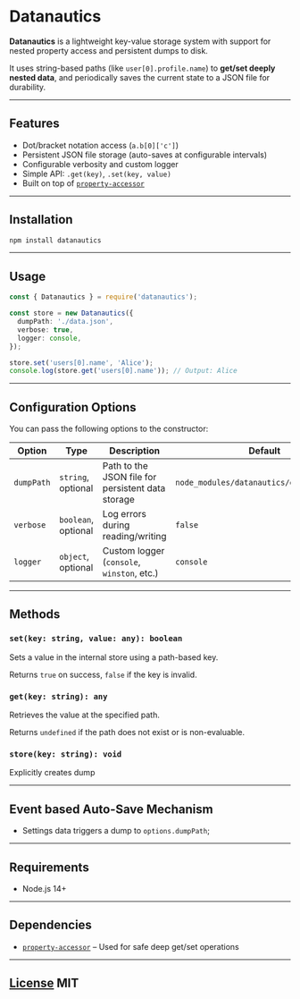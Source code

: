 # Datanautics

**Datanautics** is a lightweight key-value storage system with support for nested property access and persistent dumps to disk.

It uses string-based paths (like `user[0].profile.name`) to **get/set deeply nested data**, and periodically saves the current state to a JSON file for durability.

---

## Features

- Dot/bracket notation access (`a.b[0]['c']`)
- Persistent JSON file storage (auto-saves at configurable intervals)
- Configurable verbosity and custom logger
- Simple API: `.get(key)`, `.set(key, value)`
- Built on top of [`property-accessor`](https://npmjs.com/package/property-accessor)

---

## Installation

```bash
npm install datanautics
```

---

## Usage

```ts
const { Datanautics } = require('datanautics');

const store = new Datanautics({
  dumpPath: './data.json',
  verbose: true,
  logger: console,
});

store.set('users[0].name', 'Alice');
console.log(store.get('users[0].name')); // Output: Alice
```

---

## Configuration Options

You can pass the following options to the constructor:

| Option         | Type                | Description                                       | Default                                  |
|----------------|---------------------|---------------------------------------------------|------------------------------------------|
| `dumpPath`     | `string`, optional  | Path to the JSON file for persistent data storage | `node_modules/datanautics/data/data.json`|
| `verbose`      | `boolean`, optional | Log errors during reading/writing                 | `false`                                  |
| `logger`       | `object`, optional  | Custom logger (`console`, `winston`, etc.)        | `console`                                |
---

## Methods

### `set(key: string, value: any): boolean`

Sets a value in the internal store using a path-based key.

Returns `true` on success, `false` if the key is invalid.

### `get(key: string): any`

Retrieves the value at the specified path.

Returns `undefined` if the path does not exist or is non-evaluable.

### `store(key: string): void`

Explicitly creates dump

---

## Event based Auto-Save Mechanism

- Settings data triggers a dump to `options.dumpPath`;

---

## Requirements

- Node.js 14+

---

## Dependencies

- [`property-accessor`](https://npmjs.com/package/property-accessor) – Used for safe deep get/set operations

---

## [License](./LICENSE) MIT
